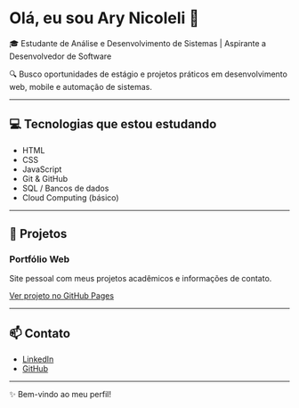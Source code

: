 # Olá, eu sou Ary Nicoleli 👋

🎓 Estudante de Análise e Desenvolvimento de Sistemas | Aspirante a Desenvolvedor de Software

🔍 Busco oportunidades de estágio e projetos práticos em desenvolvimento web, mobile e automação de sistemas.

---

## 💻 Tecnologias que estou estudando

- HTML  
- CSS  
- JavaScript  
- Git & GitHub  
- SQL / Bancos de dados  
- Cloud Computing (básico)  

---

## 🚀 Projetos

### Portfólio Web
Site pessoal com meus projetos acadêmicos e informações de contato.

[Ver projeto no GitHub Pages](https://ary-nicoleli.github.io/portfolio-web/)

---

## 📫 Contato

- [LinkedIn](https://www.linkedin.com/in/ary-nicoleli2)  
- [GitHub](https://github.com/Ary-Nicoleli)  

---

✨ Bem-vindo ao meu perfil!
